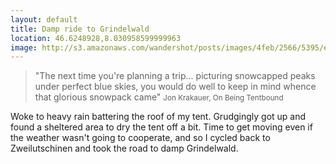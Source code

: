 ```yaml
---
layout: default
title: Damp ride to Grindelwald
location: 46.6248928,8.030958599999963
image: http://s3.amazonaws.com/wandershot/posts/images/4feb/2566/5395/e000/0300/0020/original/0611.jpg?1340810598
---
```

> "The next time you're planning a trip... picturing snowcapped peaks under perfect blue skies, you would do well to keep in mind whence that glorious snowpack came"
> <small>Jon Krakauer, On Being Tentbound</small>

Woke to heavy rain battering the roof of my tent. Grudgingly got up and found a sheltered area to dry the tent off a bit. Time to get moving even if the weather wasn't going to cooperate, and so I cycled back to Zweilutschinen and took the road to damp Grindelwald.